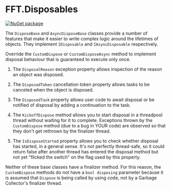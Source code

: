 # FFT.Disposables

[![NuGet package](https://img.shields.io/nuget/v/FFT.Disposables.svg)](https://nuget.org/packages/FFT.Disposables)

The `DisposeBase` and `AsyncDisposeBase` classes provide a number of features that make it easier to write complex logic around the lifetimes of objects. They implement `IDisposable` and `IAsyncDisposable` respectively.

Override the `CustomDispose` or `CustomDisposeAsync` method to implement disposal behaviour that is guaranteed to execute only once.

1. The `DisposalReason` exception property allows inspection of the reason an object was disposed.

1. The `DisposedToken` cancellation token property allows tasks to be canceled when the object is disposed.

1. The `DisposedTask` property allows user code to await disposal or be notified of disposal by adding a continuation to the task.

1. The `KickoffDispose` method allows you to start disposal in a threadpool thread without waiting for it to complete. Exceptions thrown by the `CustomDispose` method (due to a bug in YOUR code) are observed so that they don't get rethrown by the finalizer thread.

1. The `IsDisposeStarted` property allows you to check whether disposal has started, in a general sense. It's not perfectly thread-safe, so it could return false after another thread has entered the disposal method but not yet "flicked the switch" on the flag used by this property.

Neither of these base classes have a finalizer method. For this reason, the `CustomDispose` methods do not have a `bool disposing` parameter because it is assumed that `Dispose` is being called by using code, not by a Garbage Collector's finalizer thread.
